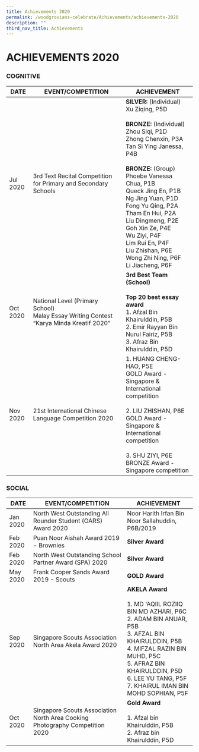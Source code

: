 ```yaml
---
title: Achievements 2020
permalink: /woodgrovians-celebrate/Achievements/achievements-2020
description: ""
third_nav_title: Achievements
---
```

# **ACHIEVEMENTS 2020**
### COGNITIVE

| DATE 	| EVENT/COMPETITION 	| ACHIEVEMENT 	|
|---	|---	|---	|
| Jul 2020 	| 3rd Text Recital Competition for Primary and Secondary Schools 	| **SILVER:** (Individual)<br>Xu Ziqing, P5D<br> <br>**BRONZE:** (Individual)<br>Zhou Siqi, P1D<br>Zhong Chenxin, P3A<br>Tan Si Ying Janessa, P4B<br> <br>**BRONZE:** (Group)<br>Phoebe Vanessa Chua, P1B<br>Queck Jing En, P1B<br>Ng Jing Yuan, P1D<br>Fong Yu Qing, P2A<br>Tham En Hui, P2A<br>Liu Dingmeng, P2E<br>Goh Xin Ze, P4E<br>Wu Ziyi, P4F<br>Lim Rui En, P4F<br>Liu Zhishan, P6E<br>Wong Zhi Ning, P6F<br>Li Jiacheng, P6F<br>  	|
| Oct 2020 	| National Level (Primary School)<br>Malay Essay Writing Contest<br>“Karya Minda Kreatif 2020” 	| **3rd Best Team (School)**<br><br>**Top 20 best essay award**<br>1. Afzal Bin Khairulddin, P5B<br>2. Emir Rayyan Bin Nurul Fairiz, P5B<br>3. Afraz Bin Khairulddin, P5D 	|
| Nov 2020 	| 21st International Chinese Language Competition 2020 	| 1.       HUANG CHENG-HAO, P5E<br>GOLD Award - Singapore & International competition<br><br>2.       LIU ZHISHAN, P6E<br>GOLD Award - Singapore & International competition<br><br>3.       SHU ZIYI, P6E<br>BRONZE Award -  Singapore competition 	|

### SOCIAL
| DATE 	| EVENT/COMPETITION 	| ACHIEVEMENT 	|
|---	|---	|---	|
| Jan 2020 	| North West Outstanding All Rounder Student (OARS) Award 2020 	| Noor Harith Irfan Bin Noor Sallahuddin, P6B/2019 	|
| Feb 2020 	| Puan Noor Aishah Award 2019 - Brownies 	| **Silver Award** 	|
| Feb 2020 	| North West Outstanding School Partner Award (SPA) 2020 	| **Silver Award** 	|
| May 2020 	| Frank Cooper Sands Award 2019 - Scouts 	| **GOLD Award** 	|
| Sep 2020 	| Singapore Scouts Association<br>North Area Akela Award 2020 	| **AKELA Award**<br><br>1.       MD 'AQIIL ROZIIQ BIN MD AZHARI, P6C<br>2.       ADAM BIN ANUAR, P5B<br>3.       AFZAL BIN KHAIRULDDIN, P5B<br>4.       MIFZAL RAZIN BIN MUHD, P5C<br>5.       AFRAZ BIN KHAIRULDDIN, P5D<br>6.       LEE YU TANG, P5F<br>7.       KHAIRUL IMAN BIN MOHD SOPHIAN, P5F 	|
| Oct 2020 	| Singapore Scouts Association<br>North Area Cooking Photography Competition 2020   	| **Gold Award**<br> <br>1.      Afzal bin Khairulddin, P5B<br>2.      Afraz bin Khairulddin, P5D 	|